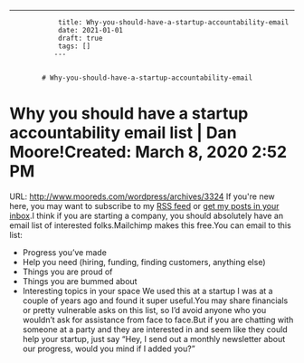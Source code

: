 ---
                title: Why-you-should-have-a-startup-accountability-email
                date: 2021-01-01    
                draft: true
                tags: []
               ---


            # Why-you-should-have-a-startup-accountability-email

# Why you should have a startup accountability email list | Dan Moore!Created: March 8, 2020 2:52 PM
URL: http://www.mooreds.com/wordpress/archives/3324
If you're new here, you may want to subscribe to my [RSS feed](http://www.mooreds.com/wordpress/feed/) or [get my posts in your inbox](http://www.mooreds.com/wordpress/subscribe).I think if you are starting a company, you should absolutely have an email list of interested folks.Mailchimp makes this free.You can email to this list:
- Progress you’ve made
- Help you need (hiring, funding, finding customers, anything else)
- Things you are proud of
- Things you are bummed about
- Interesting topics in your space
We used this at a startup I was at a couple of years ago and found it super useful.You may share financials or pretty vulnerable asks on this list, so I’d avoid anyone who you wouldn’t ask for assistance from face to face.But if you are chatting with someone at a party and they are interested in and seem like they could help your startup, just say “Hey, I send out a monthly newsletter about our progress, would you mind if I added you?”